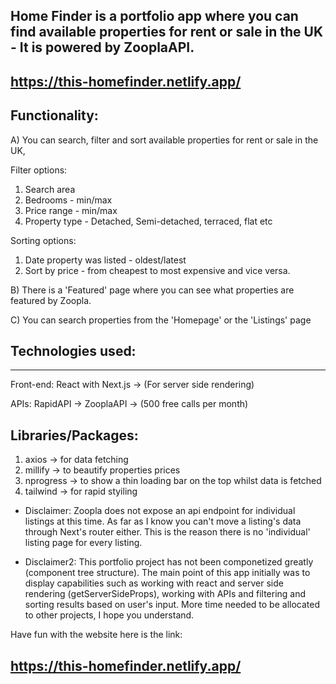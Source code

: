 ## Home Finder is a portfolio app where you can find available properties for rent or sale in the UK - It is powered by ZooplaAPI.

## https://this-homefinder.netlify.app/

## Functionality:

A) You can search, filter and sort available properties for rent or sale in the UK,

Filter options:

1. Search area
2. Bedrooms - min/max
3. Price range - min/max
4. Property type - Detached, Semi-detached, terraced, flat etc

Sorting options:

1. Date property was listed - oldest/latest
2. Sort by price - from cheapest to most expensive and vice versa.

B) There is a 'Featured' page where you can see what properties are featured by Zoopla.

C) You can search properties from the 'Homepage' or the 'Listings' page

## Technologies used:

---

Front-end: React with Next.js -> (For server side rendering)

APIs: RapidAPI -> ZooplaAPI -> (500 free calls per month)

## Libraries/Packages:

1. axios -> for data fetching
2. millify -> to beautify properties prices
3. nprogress -> to show a thin loading bar on the top whilst data is fetched
4. tailwind -> for rapid styiling

- Disclaimer:
  Zoopla does not expose an api endpoint for individual listings at this time.
  As far as I know you can't move a listing's data through Next's router either.
  This is the reason there is no 'individual' listing page for every listing.

- Disclaimer2: This portfolio project has not been componetized greatly (component tree structure). The main point of this app initially was to display capabilities such as working with react and server side rendering (getServerSideProps), working with APIs and filtering and sorting results based on user's input. More time needed to be allocated to other projects, I hope you understand.

Have fun with the website here is the link:

## https://this-homefinder.netlify.app/
